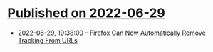 # [Published on 2022-06-29](index.md)

* [2022-06-29, 19:38:00](https://news.slashdot.org/story/22/06/29/1939203/firefox-can-now-automatically-remove-tracking-from-urls?utm_source=rss1.0mainlinkanon&utm_medium=feed) - [Firefox Can Now Automatically Remove Tracking From URLs](https://news.slashdot.org/story/22/06/29/1939203/firefox-can-now-automatically-remove-tracking-from-urls?utm_source=rss1.0mainlinkanon&utm_medium=feed)
